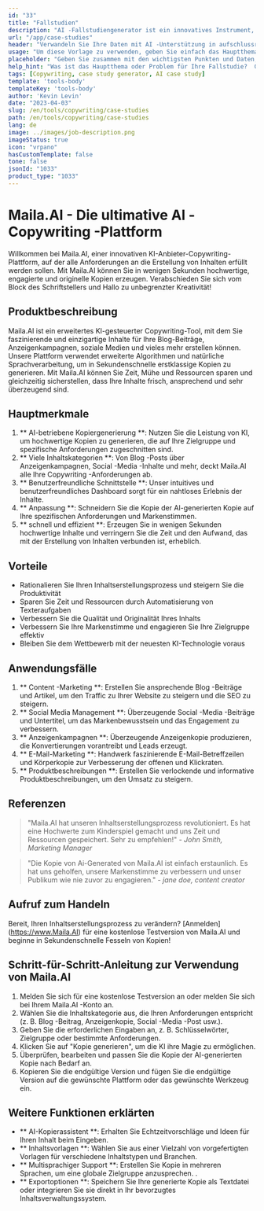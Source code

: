 ```yaml
---
id: "33"
title: "Fallstudien"
description: "AI -Fallstudiengenerator ist ein innovatives Instrument, das künstliche Intelligenz nutzt, um überzeugende Fallstudien zu erstellen.  Mit diesem leistungsstarken Tool können Sie gut strukturierte, engagierte und informative Fallstudien erstellen, die auf Ihren bereitgestellten Daten und wichtigen Punkten basieren und Ihnen Zeit und Mühe sparen."
url: "/app/case-studies"
header: "Verwandeln Sie Ihre Daten mit AI -Unterstützung in aufschlussreiche Fallstudien."
usage: "Um diese Vorlage zu verwenden, geben Sie einfach das Hauptthema Ihrer Fallstudie, die wichtigsten Punkte und alle relevanten Daten oder Statistiken ein.  Dieses Tool generiert dann eine gut strukturierte, faszinierende und informative Fallstudie, die auf Ihren Eingaben basiert."
placeholder: "Geben Sie zusammen mit den wichtigsten Punkten und Daten, die Sie in Ihre Fallstudie einbeziehen möchten, zusammen mit den wichtigsten Punkten ein: \ n \ nmain Betreff: Verbesserung der Kundenzufriedenheit in einem Einzelhandelsgeschäft \ n \ nkey points: \ n \ n1.  Identifizierung von Kundenschmerzpunkten \ n2.  Implementierung effektiver Lösungen \ n3.  Bewertung der Auswirkungen der Änderungen \ n \ ndata: Erhöhung der durchschnittlichen Kundenzufriedenheit von 3,5 auf 4,2 \ n \ nKeywords: Einzelhandel, Kundenzufriedenheit, Verbesserung"
help_hint: "Was ist das Hauptthema oder Problem für Ihre Fallstudie?  Geben Sie wichtige Punkte, Daten oder Statistiken an, die Sie einbeziehen möchten, und wir werden eine umfassende Fallstudie erstellen, die auf Ihren Eingaben basiert."
tags: [Copywriting, case study generator, AI case study]
template: 'tools-body'
templateKey: 'tools-body'
author: 'Kevin Levin'
date: "2023-04-03"
slug: /en/tools/copywriting/case-studies
path: /en/tools/copywriting/case-studies
lang: de
image: ../images/job-description.png
imageStatus: true
icon: "vrpano"
hasCustomTemplate: false
tone: false
jsonId: "1033"
product_type: "1033"
---
```

# Maila.AI - Die ultimative AI -Copywriting -Plattform

Willkommen bei Maila.AI, einer innovativen KI-Anbieter-Copywriting-Plattform, auf der alle Anforderungen an die Erstellung von Inhalten erfüllt werden sollen.  Mit Maila.AI können Sie in wenigen Sekunden hochwertige, engagierte und originelle Kopien erzeugen.  Verabschieden Sie sich vom Block des Schriftstellers und Hallo zu unbegrenzter Kreativität!

## Produktbeschreibung

Maila.AI ist ein erweitertes KI-gesteuerter Copywriting-Tool, mit dem Sie faszinierende und einzigartige Inhalte für Ihre Blog-Beiträge, Anzeigenkampagnen, soziale Medien und vieles mehr erstellen können.  Unsere Plattform verwendet erweiterte Algorithmen und natürliche Sprachverarbeitung, um in Sekundenschnelle erstklassige Kopien zu generieren.  Mit Maila.AI können Sie Zeit, Mühe und Ressourcen sparen und gleichzeitig sicherstellen, dass Ihre Inhalte frisch, ansprechend und sehr überzeugend sind.

## Hauptmerkmale

1. ** AI-betriebene Kopiergenerierung **: Nutzen Sie die Leistung von KI, um hochwertige Kopien zu generieren, die auf Ihre Zielgruppe und spezifische Anforderungen zugeschnitten sind.
 2. ** Viele Inhaltskategorien **: Von Blog -Posts über Anzeigenkampagnen, Social -Media -Inhalte und mehr, deckt Maila.AI alle Ihre Copywriting -Anforderungen ab.
 3. ** Benutzerfreundliche Schnittstelle **: Unser intuitives und benutzerfreundliches Dashboard sorgt für ein nahtloses Erlebnis der Inhalte.
 4. ** Anpassung **: Schneidern Sie die Kopie der AI-generierten Kopie auf Ihre spezifischen Anforderungen und Markenstimmen.
 5. ** schnell und effizient **: Erzeugen Sie in wenigen Sekunden hochwertige Inhalte und verringern Sie die Zeit und den Aufwand, das mit der Erstellung von Inhalten verbunden ist, erheblich.

## Vorteile

- Rationalieren Sie Ihren Inhaltserstellungsprozess und steigern Sie die Produktivität
 - Sparen Sie Zeit und Ressourcen durch Automatisierung von Texteraufgaben
 - Verbessern Sie die Qualität und Originalität Ihres Inhalts
 - Verbessern Sie Ihre Markenstimme und engagieren Sie Ihre Zielgruppe effektiv
 - Bleiben Sie dem Wettbewerb mit der neuesten KI-Technologie voraus

## Anwendungsfälle

1. ** Content -Marketing **: Erstellen Sie ansprechende Blog -Beiträge und Artikel, um den Traffic zu Ihrer Website zu steigern und die SEO zu steigern.
 2. ** Social Media Management **: Überzeugende Social -Media -Beiträge und Untertitel, um das Markenbewusstsein und das Engagement zu verbessern.
 3. ** Anzeigenkampagnen **: Überzeugende Anzeigenkopie produzieren, die Konvertierungen vorantreibt und Leads erzeugt.
 4. ** E-Mail-Marketing **: Handwerk faszinierende E-Mail-Betreffzeilen und Körperkopie zur Verbesserung der offenen und Klickraten.
 5. ** Produktbeschreibungen **: Erstellen Sie verlockende und informative Produktbeschreibungen, um den Umsatz zu steigern.

## Referenzen

> "Maila.AI hat unseren Inhaltserstellungsprozess revolutioniert. Es hat eine Hochwerte zum Kinderspiel gemacht und uns Zeit und Ressourcen gespeichert. Sehr zu empfehlen!"  - _John Smith, Marketing Manager_

> "Die Kopie von Ai-Generated von Maila.AI ist einfach erstaunlich. Es hat uns geholfen, unsere Markenstimme zu verbessern und unser Publikum wie nie zuvor zu engagieren."  - _jane doe, content creator_

## Aufruf zum Handeln

Bereit, Ihren Inhaltserstellungsprozess zu verändern?  [Anmelden] (https://www.Maila.AI) für eine kostenlose Testversion von Maila.AI und beginne in Sekundenschnelle Fesseln von Kopien!

## Schritt-für-Schritt-Anleitung zur Verwendung von Maila.AI

1. Melden Sie sich für eine kostenlose Testversion an oder melden Sie sich bei Ihrem Maila.AI -Konto an.
 2. Wählen Sie die Inhaltskategorie aus, die Ihren Anforderungen entspricht (z. B. Blog -Beitrag, Anzeigenkopie, Social -Media -Post usw.).
 3. Geben Sie die erforderlichen Eingaben an, z. B. Schlüsselwörter, Zielgruppe oder bestimmte Anforderungen.
 4. Klicken Sie auf "Kopie generieren", um die KI ihre Magie zu ermöglichen.
 5. Überprüfen, bearbeiten und passen Sie die Kopie der AI-generierten Kopie nach Bedarf an.
 6. Kopieren Sie die endgültige Version und fügen Sie die endgültige Version auf die gewünschte Plattform oder das gewünschte Werkzeug ein.

## Weitere Funktionen erklärten

- ** AI-Kopierassistent **: Erhalten Sie Echtzeitvorschläge und Ideen für Ihren Inhalt beim Eingeben.
 - ** Inhaltsvorlagen **: Wählen Sie aus einer Vielzahl von vorgefertigten Vorlagen für verschiedene Inhaltstypen und Branchen.
 - ** Multisprachiger Support **: Erstellen Sie Kopie in mehreren Sprachen, um eine globale Zielgruppe anzusprechen.
 .
 - ** Exportoptionen **: Speichern Sie Ihre generierte Kopie als Textdatei oder integrieren Sie sie direkt in Ihr bevorzugtes Inhaltsverwaltungssystem.
